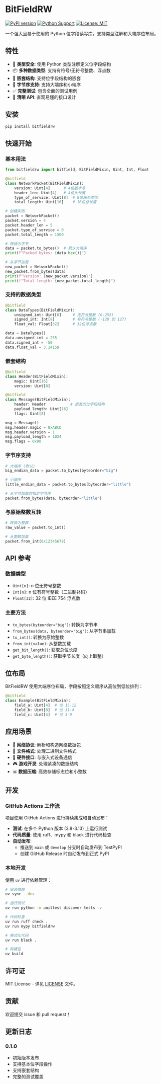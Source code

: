 # BitFieldRW

[![PyPI version](https://badge.fury.io/py/bitfieldrw.svg)](https://badge.fury.io/py/bitfieldrw)
[![Python Support](https://img.shields.io/pypi/pyversions/bitfieldrw.svg)](https://pypi.org/project/bitfieldrw/)
[![License: MIT](https://img.shields.io/badge/License-MIT-yellow.svg)](https://opensource.org/licenses/MIT)

一个强大且易于使用的 Python 位字段读写库，支持类型注解和大端序位布局。

## 特性

- 🚀 **类型安全**: 使用 Python 类型注解定义位字段结构
- 📦 **多种数据类型**: 支持有符号/无符号整数、浮点数
- 🔧 **嵌套结构**: 支持位字段结构的嵌套
- 🔄 **字节序支持**: 支持大端序和小端序
- ✅ **完整测试**: 包含全面的测试用例
- 📝 **清晰 API**: 直观易懂的接口设计

## 安装

```bash
pip install bitfieldrw
```

## 快速开始

### 基本用法

```python
from bitfieldrw import bitfield, BitFieldMixin, Uint, Int, Float

@bitfield
class NetworkPacket(BitFieldMixin):
    version: Uint[4]      # 4位版本号
    header_len: Uint[4]   # 4位头长度
    type_of_service: Uint[8]  # 8位服务类型
    total_length: Uint[16]    # 16位总长度

# 创建实例
packet = NetworkPacket()
packet.version = 4
packet.header_len = 5
packet.type_of_service = 0
packet.total_length = 1500

# 转换为字节
data = packet.to_bytes()  # 默认大端序
print(f"Packed bytes: {data.hex()}")

# 从字节加载
new_packet = NetworkPacket()
new_packet.from_bytes(data)
print(f"Version: {new_packet.version}")
print(f"Total length: {new_packet.total_length}")
```

### 支持的数据类型

```python
@bitfield
class DataTypes(BitFieldMixin):
    unsigned_int: Uint[8]     # 无符号整数 (0-255)
    signed_int: Int[8]        # 有符号整数 (-128 到 127)
    float_val: Float[32]      # 32位浮点数

data = DataTypes()
data.unsigned_int = 255
data.signed_int = -50
data.float_val = 3.14159
```

### 嵌套结构

```python
@bitfield
class Header(BitFieldMixin):
    magic: Uint[16]
    version: Uint[8]

@bitfield
class Message(BitFieldMixin):
    header: Header           # 嵌套的位字段结构
    payload_length: Uint[16]
    flags: Uint[8]

msg = Message()
msg.header.magic = 0xABCD
msg.header.version = 1
msg.payload_length = 1024
msg.flags = 0x80
```

### 字节序支持

```python
# 大端序 (默认)
big_endian_data = packet.to_bytes(byteorder="big")

# 小端序
little_endian_data = packet.to_bytes(byteorder="little")

# 从字节加载时指定字节序
packet.from_bytes(data, byteorder="little")
```

### 与原始整数互转

```python
# 转换为整数
raw_value = packet.to_int()

# 从整数加载
packet.from_int(0x12345678)
```

## API 参考

### 数据类型

- `Uint[n]`: n 位无符号整数
- `Int[n]`: n 位有符号整数（二进制补码）
- `Float[32]`: 32 位 IEEE 754 浮点数

### 主要方法

- `to_bytes(byteorder="big")`: 转换为字节串
- `from_bytes(data, byteorder="big")`: 从字节串加载
- `to_int()`: 转换为原始整数
- `from_int(value)`: 从整数加载
- `get_bit_length()`: 获取总位长度
- `get_byte_length()`: 获取字节长度（向上取整）

## 位布局

BitFieldRW 使用大端序位布局，字段按照定义顺序从高位到低位排列：

```python
@bitfield
class Example(BitFieldMixin):
    field_a: Uint[4]  # 位 15-12
    field_b: Uint[8]  # 位 11-4
    field_c: Uint[4]  # 位 3-0
```

## 应用场景

- 📡 **网络协议**: 解析和构造网络数据包
- 💾 **文件格式**: 处理二进制文件格式
- 🔧 **硬件接口**: 与嵌入式设备通信
- 🎮 **游戏开发**: 处理紧凑的数据结构
- 📊 **数据压缩**: 高效存储标志位和小整数

## 开发

### GitHub Actions 工作流

项目使用 GitHub Actions 进行持续集成和自动发布：

- **测试**: 在多个 Python 版本 (3.8-3.13) 上运行测试
- **代码质量**: 使用 ruff、mypy 和 black 进行代码检查
- **自动发布**:
  - 推送到 `main` 或 `develop` 分支时自动发布到 TestPyPI
  - 创建 GitHub Release 时自动发布到正式 PyPI

### 本地开发

使用 `uv` 进行依赖管理：

```bash
# 安装依赖
uv sync --dev

# 运行测试
uv run python -m unittest discover tests -v

# 代码检查
uv run ruff check .
uv run mypy bitfieldrw

# 格式化代码
uv run black .

# 构建包
uv build
```

## 许可证

MIT License - 详见 [LICENSE](LICENSE) 文件。

## 贡献

欢迎提交 issue 和 pull request！

## 更新日志

### 0.1.0

- 初始版本发布
- 支持基本位字段操作
- 支持嵌套结构
- 完整的测试覆盖

